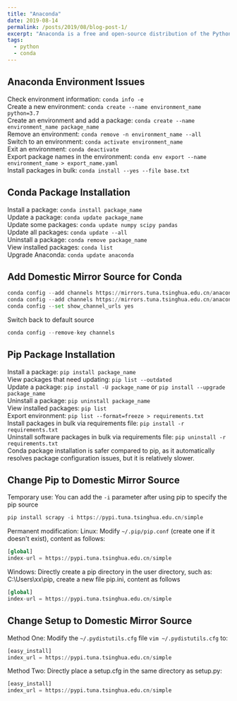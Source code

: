 ```yaml
---
title: "Anaconda"
date: 2019-08-14
permalink: /posts/2019/08/blog-post-1/
excerpt: "Anaconda is a free and open-source distribution of the Python programming language for scientific computing (Python 2.7 & Python 3.x)."
tags:
  - python
  - conda
---
```


## Anaconda Environment Issues

Check environment information: `conda info -e`  
Create a new environment: `conda create --name environment_name python=3.7`  
Create an environment and add a package: `conda create --name environment_name package_name`  
Remove an environment: `conda remove -n environment_name --all`  
Switch to an environment: `conda activate environment_name`  
Exit an environment: `conda deactivate`  
Export package names in the environment: `conda env export --name environment_name > export_name.yaml`  
Install packages in bulk: `conda install --yes --file base.txt`

## Conda Package Installation

Install a package: `conda install package_name`  
Update a package: `conda update package_name`  
Update some packages: `conda update numpy scipy pandas`  
Update all packages: `conda update --all`  
Uninstall a package: `conda remove package_name`  
View installed packages: `conda list`  
Upgrade Anaconda: `conda update anaconda`

## Add Domestic Mirror Source for Conda

```python
conda config --add channels https://mirrors.tuna.tsinghua.edu.cn/anaconda/pkgs/free
conda config --add channels https://mirrors.tuna.tsinghua.edu.cn/anaconda/pkgs/main
conda config --set show_channel_urls yes
```

Switch back to default source

```python
conda config --remove-key channels
```

## Pip Package Installation

Install a package: `pip install package_name`  
View packages that need updating: `pip list --outdated`  
Update a package: `pip install -U package_name` or `pip install --upgrade package_name`  
Uninstall a package: `pip uninstall package_name`  
View installed packages: `pip list`  
Export environment: `pip list --format=freeze > requirements.txt`  
Install packages in bulk via requirements file: `pip install -r requirements.txt`  
Uninstall software packages in bulk via requirements file: `pip uninstall -r requirements.txt`  
Conda package installation is safer compared to pip, as it automatically resolves package configuration issues, but it is relatively slower.

## Change Pip to Domestic Mirror Source

Temporary use:
You can add the `-i` parameter after using pip to specify the pip source

```python
pip install scrapy -i https://pypi.tuna.tsinghua.edu.cn/simple
```

Permanent modification:
Linux:
Modify `~/.pip/pip.conf` (create one if it doesn't exist), content as follows:

```python
[global]
index-url = https://pypi.tuna.tsinghua.edu.cn/simple
```

Windows:
Directly create a pip directory in the user directory, such as: C:\Users\xx\pip, create a new file pip.ini, content as follows

```python
[global]
index-url = https://pypi.tuna.tsinghua.edu.cn/simple
```

## Change Setup to Domestic Mirror Source

Method One:
Modify the `~/.pydistutils.cfg` file `vim ~/.pydistutils.cfg` to:

```python
[easy_install]
index_url = https://pypi.tuna.tsinghua.edu.cn/simple
```

Method Two:
Directly place a setup.cfg in the same directory as setup.py:

```python
[easy_install]
index_url = https://pypi.tuna.tsinghua.edu.cn/simple
```
